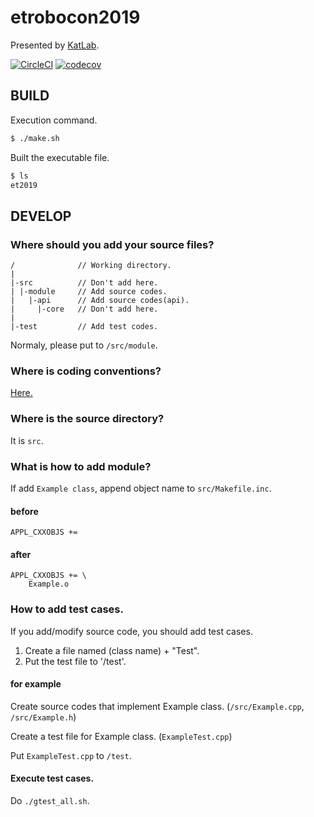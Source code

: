 # etrobocon2019
Presented by [KatLab](earth.cs.miyazaki-u.ac.jp).

[![CircleCI](https://circleci.com/gh/KatLab-MiyazakiUniv/etrobocon2019/tree/master.svg?style=svg)](https://circleci.com/gh/KatLab-MiyazakiUniv/etrobocon2019/tree/master) [![codecov](https://codecov.io/gh/KatLab-MiyazakiUniv/etrobocon2019/branch/master/graph/badge.svg)](https://codecov.io/gh/KatLab-MiyazakiUniv/etrobocon2019)

## BUILD

Execution command.
```bash
$ ./make.sh
```

Built the executable file.
```bash
$ ls
et2019
```

## DEVELOP
### Where should you add your source files?

```
/              // Working directory.
|
|-src          // Don't add here.
| |-module     // Add source codes.
|   |-api      // Add source codes(api).
|     |-core   // Don't add here.
|
|-test         // Add test codes.
```

Normaly, please put to `/src/module`.


### Where is coding conventions?
[Here.](
https://www.dropbox.com/sh/6u2tp0cw92aotq6/AADatBCUPQ87mDIAYwCnJrZKa/%E3%82%B3%E3%83%BC%E3%83%87%E3%82%A3%E3%83%B3%E3%82%B0%E3%82%B9%E3%82%BF%E3%82%A4%E3%83%AB?dl=0&preview=%E3%83%81%E3%82%A7%E3%83%83%E3%82%AF%E3%83%AA%E3%82%B9%E3%83%88.pdf&subfolder_nav_tracking=1)

### Where is the source directory?

It is `src`.

### What is how to add module?

If add `Example class`, append object name to `src/Makefile.inc`.

#### before

```
APPL_CXXOBJS += 
```

#### after
```
APPL_CXXOBJS += \
    Example.o
```

### How to add test cases.
If you add/modify source code, you should add test cases.

1. Create a file named (class name) + "Test".
2. Put the test file to '/test'.

#### for example
Create source codes that implement Example class.
(`/src/Example.cpp`, `/src/Example.h`)

Create a test file for Example class.
(`ExampleTest.cpp`)

Put `ExampleTest.cpp` to `/test`.

#### Execute test cases.
Do `./gtest_all.sh`.

